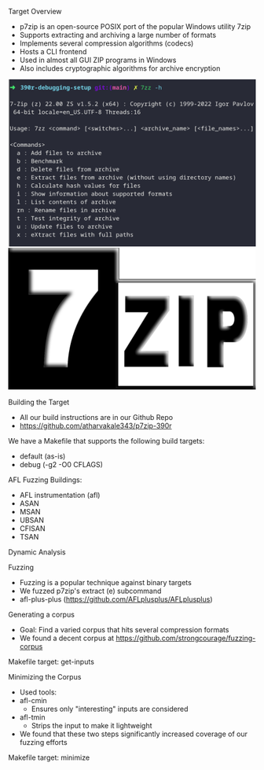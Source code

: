 Target Overview

- p7zip is an open-source POSIX port of the popular Windows utility 7zip
- Supports extracting and archiving a large number of formats
- Implements several compression algorithms (codecs)
- Hosts a CLI frontend
- Used in almost all GUI ZIP programs in Windows
- Also includes cryptographic algorithms for archive encryption

![](screenshots/7zz-help-screen.png)
![](screenshots/7zip-logo.png)

Building the Target
- All our build instructions are in our Github Repo
- https://github.com/atharvakale343/p7zip-390r

We have a Makefile that supports the following build targets:

- default (as-is)
- debug (-g2 -O0 CFLAGS)

AFL Fuzzing Buildings:
- AFL instrumentation (afl)
- ASAN
- MSAN
- UBSAN
- CFISAN
- TSAN

Dynamic Analysis

Fuzzing

- Fuzzing is a popular technique against binary targets
- We fuzzed p7zip's extract (e) subcommand
- afl-plus-plus (https://github.com/AFLplusplus/AFLplusplus)

Generating a corpus

- Goal: Find a varied corpus that hits several compression formats
- We found a decent corpus at https://github.com/strongcourage/fuzzing-corpus

Makefile target: get-inputs

Minimizing the Corpus
- Used tools:
- afl-cmin
    - Ensures only "interesting" inputs are considered
- afl-tmin
    - Strips the input to make it lightweight
- We found that these two steps significantly increased coverage of our fuzzing efforts

Makefile target: minimize

